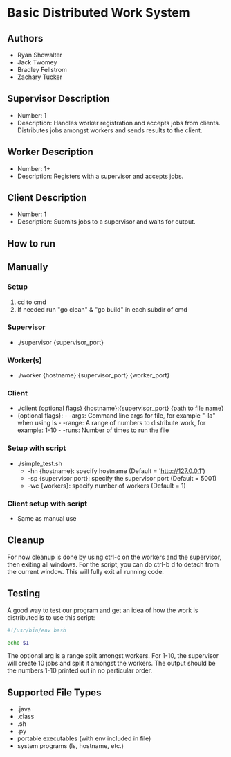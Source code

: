 # Basic Distributed Work System

## Authors

- Ryan Showalter
- Jack Twomey
- Bradley Fellstrom
- Zachary Tucker

## Supervisor Description

- Number: 1
- Description: Handles worker registration and accepts jobs from clients.
  Distributes jobs amongst workers and sends results to the client.

## Worker Description

- Number: 1+
- Description: Registers with a supervisor and accepts jobs.
  
## Client Description

- Number: 1
- Description: Submits jobs to a supervisor and waits for output.

## How to run

## Manually

### Setup

1. cd to cmd
2. If needed run "go clean" & "go build" in each subdir of cmd

### Supervisor

- ./supervisor {supervisor_port}
  
### Worker(s)

- ./worker {hostname}:{supervisor_port} {worker_port}
  
### Client

- ./client {optional flags} {hostname}:{supervisor_port} {path to file name}
- {optional flags}:
        - -args: Command line args for file, for example "-la" when using ls
        - -range: A range of numbers to distribute work, for example: 1-10
        - -runs: Number of times to run the file

### Setup with script

- ./simple_test.sh
  - -hn {hostname}: specify hostname (Default = 'http://127.0.0.1')
  - -sp {supervisor port}: specify the supervisor port (Default = 5001)
  - -wc {workers}: specify number of workers (Default = 1)
  
### Client setup with script

- Same as manual use

## Cleanup

For now cleanup is done by using ctrl-c on the workers and the supervisor,
then exiting all windows. For the script, you can do ctrl-b d to detach from
the current window. This will fully exit all running code.

## Testing

A good way to test our program and get an idea of how the work is distributed
is to use this script:

```bash
#!/usr/bin/env bash

echo $1
```

The optional arg is a range split amongst workers. For 1-10, the supervisor
will create 10 jobs and split it amongst the workers.
The output should be the numbers 1-10 printed out in no particular order.

## Supported File Types

- .java
- .class
- .sh
- .py
- portable executables (with env included in file)
- system programs (ls, hostname, etc.)
